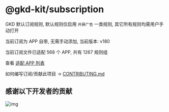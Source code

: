 # @gkd-kit/subscription

GKD 默认订阅规则, 默认规则仅启用 `开屏广告` 一类规则, 其它所有规则均需用户手动打开

当前订阅为 APP 自带, 无需手动添加, 当前版本: v180

当前订阅文件已适配 568 个 APP, 共有 1267 规则组

查看 [适配 APP 列表](./AppList.md)

如何编写订阅/贡献此项目 -> [CONTRIBUTING.md](./CONTRIBUTING.md)

## 感谢以下开发者的贡献

![img](https://contrib.rocks/image?repo=gkd-kit/subscription&_v=180)

